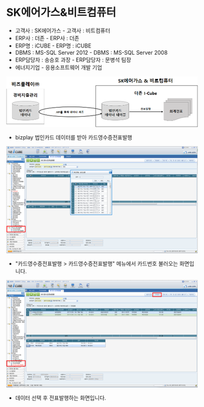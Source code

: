 # SK에어가스&비트컴퓨터

 - 고객사 : SK에어가스                             - 고객사 : 비트컴퓨터  
 - ERP사 : 더존                                           - ERP사 : 더존  
 - ERP명 : iCUBE                                        - ERP명 : iCUBE  
 - DBMS : MS-SQL Server 2012              - DBMS : MS-SQL Server 2008  
 - ERP담당자 : 송승호 과장                     - ERP담당자 : 문병석 팀장  
 - 에너지기업                                            - 응용소프트웨어 개발 기업

![\[&#xADF8;&#xB9BC;1\] &#xAD6C;&#xC131;&#xB3C4;](../../../../.gitbook/assets/image%20%2882%29.png)

 - bizplay 법인카드 데이터를 받아 카드영수증전표발행

![\[&#xADF8;&#xB9BC;2\] &#xCE74;&#xB4DC;&#xBC88;&#xD638; &#xBD88;&#xB7EC;&#xC624;&#xAE30; &#xD654;&#xBA74;](../../../../.gitbook/assets/image%20%28236%29.png)

 - "카드영수증전표발행 &gt; 카드영수증전표발행" 메뉴에서 카드번호 불러오는 화면입니다.

![\[&#xADF8;&#xB9BC;3\] &#xC804;&#xD45C;&#xBC1C;&#xD589; &#xD654;&#xBA74;](../../../../.gitbook/assets/image%20%28106%29.png)

 - 데이터 선택 후 전표발행하는 화면입니다.

